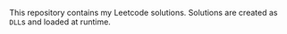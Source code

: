 This repository contains my Leetcode solutions.
Solutions are created as `DLL`s and loaded at runtime.

